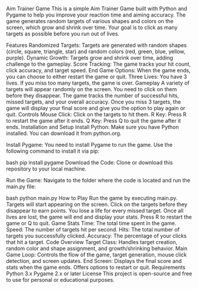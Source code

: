 Aim Trainer Game
This is a simple Aim Trainer Game built with Python and Pygame to help you improve your reaction time and aiming accuracy. The game generates random targets of various shapes and colors on the screen, which grow and shrink over time. Your goal is to click as many targets as possible before you run out of lives.

Features
Randomized Targets: Targets are generated with random shapes (circle, square, triangle, star) and random colors (red, green, blue, yellow, purple).
Dynamic Growth: Targets grow and shrink over time, adding challenge to the gameplay.
Score Tracking: The game tracks your hit count, click accuracy, and target speed.
End Game Options: When the game ends, you can choose to either restart the game or quit.
Three Lives: You have 3 lives. If you miss too many targets, the game is over.
Gameplay
A variety of targets will appear randomly on the screen. You need to click on them before they disappear.
The game tracks the number of successful hits, missed targets, and your overall accuracy.
Once you miss 3 targets, the game will display your final score and give you the option to play again or quit.
Controls
Mouse Click: Click on the targets to hit them.
R Key: Press R to restart the game after it ends.
Q Key: Press Q to quit the game after it ends.
Installation and Setup
Install Python: Make sure you have Python installed. You can download it from python.org.

Install Pygame: You need to install Pygame to run the game. Use the following command to install it via pip:

bash
pip install pygame
Download the Code: Clone or download this repository to your local machine.

Run the Game: Navigate to the folder where the code is located and run the main.py file:

bash
python main.py
How to Play
Run the game by executing main.py.
Targets will start appearing on the screen.
Click on the targets before they disappear to earn points.
You lose a life for every missed target.
Once all lives are lost, the game will end and display your stats.
Press R to restart the game or Q to quit.
Game Stats
Time: The total time spent in the game.
Speed: The number of targets hit per second.
Hits: The total number of targets you successfully clicked.
Accuracy: The percentage of your clicks that hit a target.
Code Overview
Target Class: Handles target creation, random color and shape assignment, and growth/shrinking behavior.
Main Game Loop: Controls the flow of the game, target generation, mouse click detection, and screen updates.
End Screen: Displays the final score and stats when the game ends. Offers options to restart or quit.
Requirements
Python 3.x
Pygame 2.x or later
License
This project is open-source and free to use for personal or educational purposes.

